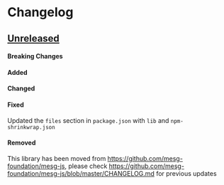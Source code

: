 # Changelog

## [Unreleased](https://github.com/mesg-foundation/js-sdk/releases/tag/vX.X.X)

#### Breaking Changes
#### Added
#### Changed
#### Fixed

Updated the `files` section in `package.json` with `lib` and `npm-shrinkwrap.json`

#### Removed

This library has been moved from https://github.com/mesg-foundation/mesg-js, please check https://github.com/mesg-foundation/mesg-js/blob/master/CHANGELOG.md for previous updates